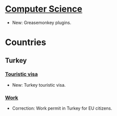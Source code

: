 # [Computer Science](qutebrowser.md)

* New: Greasemonkey plugins.

# Countries

## Turkey

### [Touristic visa](touristic_visa.md)

* New: Turkey touristic visa.

### [Work](work.md)

* Correction: Work permit in Turkey for EU citizens.
